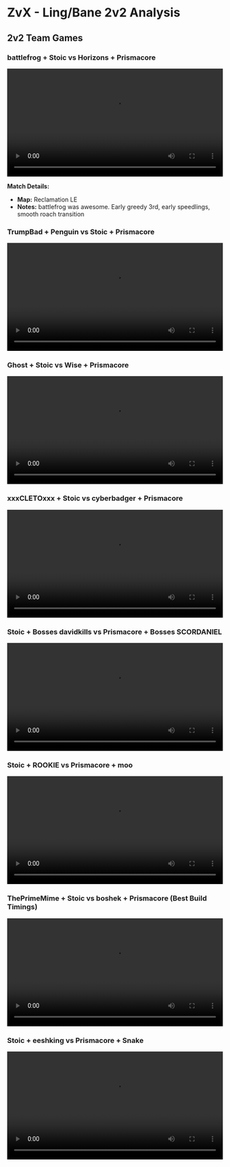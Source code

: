# ZvX - Ling/Bane 2v2 Analysis

## 2v2 Team Games

### battlefrog + Stoic vs Horizons + Prismacore 
<video src="/textbooks/starcraft_2/videos/battlefrog+SDuck_sp_Stoic_vs_Horizons+SDuck_sp_Prismacore.mp4" controls width="100%"></video>

**Match Details:**
- **Map:** Reclamation LE
- **Notes:** battlefrog was awesome.  Early greedy 3rd, early speedlings, smooth roach transition

### TrumpBad + Penguin vs Stoic + Prismacore
<video src="/textbooks/starcraft_2/videos/TrumpRapes+SDuck_sp_Stoic_vs_Penguin+SDuck_sp_Prismacore.mp4" controls width="100%"></video>

### Ghost + Stoic vs Wise + Prismacore
<video src="/textbooks/starcraft_2/videos/Ghost+Stoic_vs_Wise+Prismacore.mp4" controls width="100%"></video>

### xxxCLETOxxx + Stoic vs cyberbadger + Prismacore
<video src="/textbooks/starcraft_2/videos/xxxCLETOxxx+SDuck_sp_Stoic_vs_cyberbadger+SDuck_sp_Prismacore.mp4" controls width="100%"></video>

### Stoic + Bosses davidkills vs Prismacore + Bosses SCORDANIEL
<video src="/textbooks/starcraft_2/videos/SDuck_sp_Stoic+Bosses_sp_davidkills_vs_SDuck_sp_Prismacore+Bosses_sp_SCORDANIEL.mp4" controls width="100%"></video>

### Stoic + ROOKIE vs Prismacore + moo
<video src="/textbooks/starcraft_2/videos/SDuck_sp_Stoic+ROOKIE_vs_SDuck_sp_Prismacore+moo.mp4" controls width="100%"></video>

### ThePrimeMime + Stoic vs boshek + Prismacore (Best Build Timings)
<video src="/textbooks/starcraft_2/videos/ThePrimeMime+Stoic_vs_boshek+Prismacore.mp4" controls width="100%"></video>

### Stoic + eeshking vs Prismacore + Snake
<video src="/textbooks/starcraft_2/videos/Stoic+eeshking_vs_Prismacore+Snake.mp4" controls width="100%"></video>
